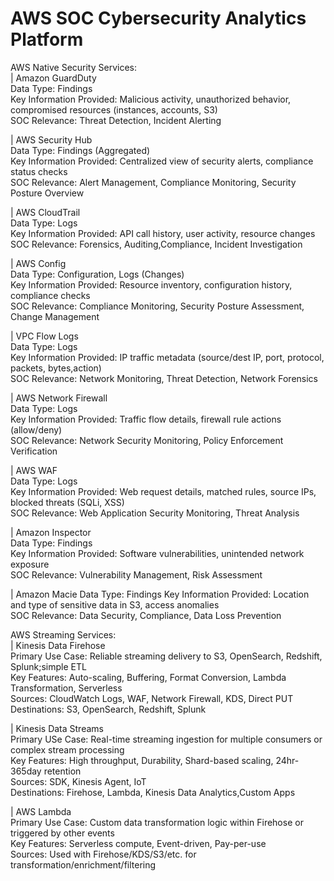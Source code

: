 # AWS SOC Cybersecurity Analytics Platform

AWS Native Security Services:<br/>
| Amazon GuardDuty<br/>
Data Type: Findings<br/>
Key Information Provided: Malicious activity, unauthorized behavior, compromised resources (instances, accounts, S3)<br/>
SOC Relevance: Threat Detection, Incident Alerting<br/>

| AWS Security Hub<br/>
Data Type: Findings (Aggregated)<br/>
Key Information Provided: Centralized view of security alerts, compliance
status checks<br/>
SOC Relevance: Alert Management, Compliance Monitoring, Security Posture Overview<br/>

| AWS CloudTrail<br/>
Data Type: Logs<br/>
Key Information Provided: API call history, user activity, resource changes<br/>
SOC Relevance: Forensics, Auditing,Compliance, Incident Investigation<br/>

| AWS Config<br/>
Data Type: Configuration, Logs (Changes)<br/>
Key Information Provided: Resource inventory, configuration history,
compliance checks<br/>
SOC Relevance: Compliance Monitoring, Security Posture Assessment, Change
Management<br/>

| VPC Flow Logs<br/>
Data Type: Logs<br/>
Key Information Provided: IP traffic metadata (source/dest IP, port, protocol, packets, bytes,action)<br/>
SOC Relevance: Network Monitoring, Threat Detection, Network Forensics

| AWS Network Firewall<br/>
Data Type: Logs<br/>
Key Information Provided: Traffic flow details, firewall rule actions (allow/deny)<br/>
SOC Relevance: Network Security Monitoring, Policy Enforcement Verification

| AWS WAF<br/>
Data Type: Logs<br/>
Key Information Provided: Web request details, matched rules, source IPs, blocked threats (SQLi, XSS)<br/>
SOC Relevance: Web Application Security Monitoring, Threat Analysis<br/>

| Amazon Inspector<br/>
Data Type: Findings<br/>
Key Information Provided: Software vulnerabilities, unintended network exposure<br/>
SOC Relevance: Vulnerability Management, Risk Assessment

| Amazon Macie
Data Type: Findings
Key Information Provided: Location and type of sensitive data in S3, access anomalies<br/>
SOC Relevance: Data Security, Compliance, Data Loss Prevention

AWS Streaming Services:<br/>
| Kinesis Data Firehose<br/>
Primary Use Case: Reliable streaming delivery to S3, OpenSearch, Redshift, Splunk;simple ETL<br/>
Key Features: Auto-scaling, Buffering, Format Conversion, Lambda Transformation, Serverless<br/>
Sources: CloudWatch Logs, WAF, Network Firewall, KDS, Direct PUT<br/> Destinations: S3, OpenSearch, Redshift, Splunk<br/>

| Kinesis Data Streams<br/>
Primary USe Case: Real-time streaming ingestion for multiple consumers or complex stream processing<br/>
Key Features: High throughput, Durability, Shard-based scaling, 24hr-365day retention<br/>
Sources: SDK, Kinesis Agent, IoT<br/>
Destinations: Firehose, Lambda, Kinesis Data Analytics,Custom Apps<br/>

| AWS Lambda<br/>
Primary Use Case: Custom data transformation logic within Firehose or triggered by other events<br/>
Key Features: Serverless compute, Event-driven, Pay-per-use<br/>
Sources: Used with Firehose/KDS/S3/etc. for transformation/enrichment/filtering<br/>
